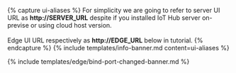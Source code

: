 {% capture ui-aliases %}
For simplicity we are going to refer to server UI URL as **http://SERVER_URL** despite if you installed IoT Hub server on-previse or using cloud host version.
<br/><br/>
Edge UI URL respectively as **http://EDGE_URL** below in tutorial.
{% endcapture %}
{% include templates/info-banner.md content=ui-aliases %}

{% include templates/edge/bind-port-changed-banner.md %}